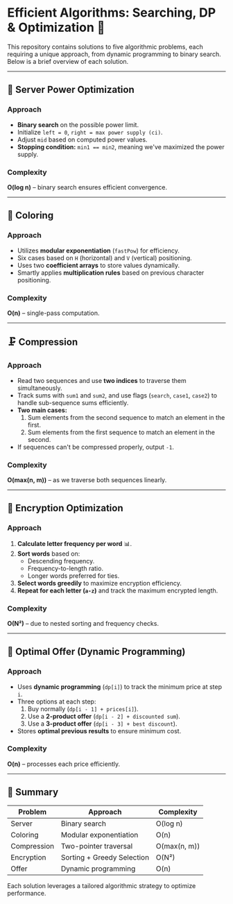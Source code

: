 # Efficient Algorithms: Searching, DP & Optimization 🚀

This repository contains solutions to five algorithmic problems, each requiring a unique approach, from dynamic programming to binary search. Below is a brief overview of each solution.  

---

## 🔋 Server Power Optimization  

### Approach  
- **Binary search** on the possible power limit.  
- Initialize `left = 0`, `right = max power supply (ci)`.  
- Adjust `mid` based on computed power values.  
- **Stopping condition:** `min1 == min2`, meaning we've maximized the power supply.  

### Complexity  
**O(log n)** – binary search ensures efficient convergence.  

---

## 🎨 Coloring  

### Approach  
- Utilizes **modular exponentiation** (`fastPow`) for efficiency.  
- Six cases based on `H` (horizontal) and `V` (vertical) positioning.  
- Uses two **coefficient arrays** to store values dynamically.  
- Smartly applies **multiplication rules** based on previous character positioning.  

### Complexity  
**O(n)** – single-pass computation.  

---

## 🗜 Compression  

### Approach  
- Read two sequences and use **two indices** to traverse them simultaneously.  
- Track sums with `sum1` and `sum2`, and use flags (`search`, `case1`, `case2`) to handle sub-sequence sums efficiently.  
- **Two main cases:**  
  1. Sum elements from the second sequence to match an element in the first.  
  2. Sum elements from the first sequence to match an element in the second.  
- If sequences can't be compressed properly, output `-1`.  

### Complexity  
**O(max(n, m))** – as we traverse both sequences linearly.  

---

## 🔑 Encryption Optimization  

### Approach  
1. **Calculate letter frequency per word** 📊.  
2. **Sort words** based on:  
   - Descending frequency.  
   - Frequency-to-length ratio.  
   - Longer words preferred for ties.  
3. **Select words greedily** to maximize encryption efficiency.  
4. **Repeat for each letter (`a-z`)** and track the maximum encrypted length.  

### Complexity  
**O(N²)** – due to nested sorting and frequency checks.  

---

## 🛒 Optimal Offer (Dynamic Programming)  

### Approach  
- Uses **dynamic programming** (`dp[i]`) to track the minimum price at step `i`.  
- Three options at each step:  
  1. Buy normally (`dp[i - 1] + prices[i]`).  
  2. Use a **2-product offer** (`dp[i - 2] + discounted sum`).  
  3. Use a **3-product offer** (`dp[i - 3] + best discount`).  
- Stores **optimal previous results** to ensure minimum cost.  

### Complexity  
**O(n)** – processes each price efficiently.  

---

## 📌 Summary  

| Problem        | Approach                  | Complexity |
|---------------|--------------------------|------------|
| Server        | Binary search             | O(log n) |
| Coloring      | Modular exponentiation    | O(n) |
| Compression   | Two-pointer traversal     | O(max(n, m)) |
| Encryption    | Sorting + Greedy Selection | O(N²) |
| Offer         | Dynamic programming       | O(n) |

Each solution leverages a tailored algorithmic strategy to optimize performance.
